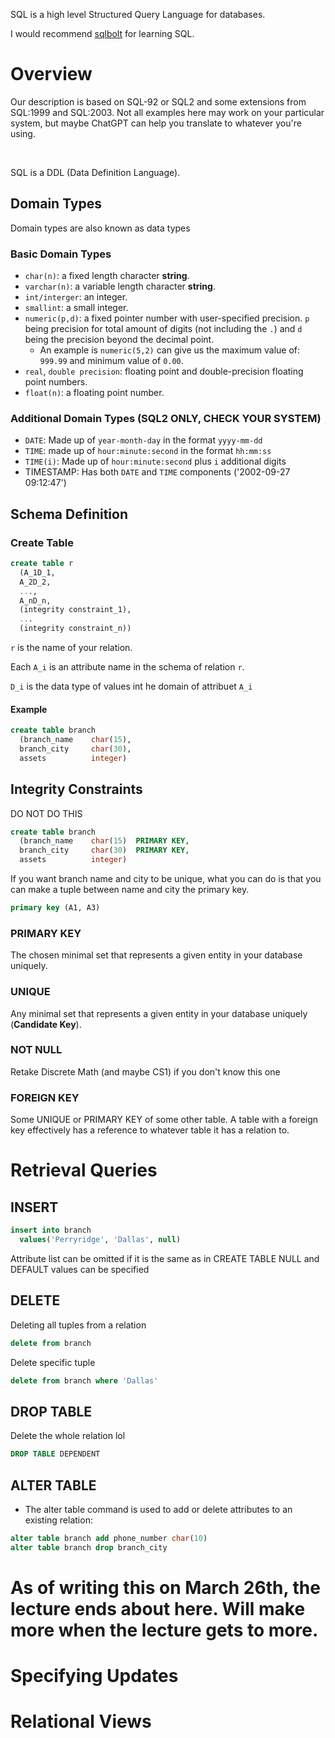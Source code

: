 SQL is a high level Structured Query Language for databases. 

I would recommend [sqlbolt](sqlbolt.com) for learning SQL.

# Overview
Our description is based on SQL-92 or SQL2 and some extensions from SQL:1999 and SQL:2003. Not all examples here may work on your particular system, but maybe ChatGPT can help you translate to whatever you're using. 

<br>

SQL is a DDL (Data Definition Language).

## Domain Types
Domain types are also known as data types
### Basic Domain Types
* `char(n)`: a fixed length character **string**.
* `varchar(n)`: a variable length character **string**.
* `int/interger`: an integer.
* `smallint`: a small integer.
* `numeric(p,d)`: a fixed pointer number with user-specified precision. `p` being precision for total amount of digits (not including the `.`) and `d` being the precision beyond the decimal point.
  * An example is `numeric(5,2)` can give us the maximum value of: `999.99` and minimum value of `0.00`.
* `real`, `double precision`: floating point and double-precision floating point numbers.
* `float(n)`: a floating point number.
### Additional Domain Types (SQL2 ONLY, CHECK YOUR SYSTEM)
* `DATE`: Made up of `year-month-day` in the format `yyyy-mm-dd`
* `TIME`: made up of `hour:minute:second` in the format `hh:mm:ss`
* `TIME(i)`: Made up of `hour:minute:second` plus `i` additional digits
* TIMESTAMP: Has both `DATE` and `TIME` components ('2002-09-27 09:12:47')


## Schema Definition
### Create Table
```SQL
create table r
  (A_1D_1,
  A_2D_2,
  ...,
  A_nD_n,
  (integrity constraint_1),
  ...
  (integrity constraint_n))
```
`r` is the name of your relation.

Each `A_i` is an attribute name in the schema of relation `r`.

`D_i` is the data type of values int he domain of attribuet `A_i`

#### Example
```SQL
create table branch
  (branch_name    char(15),
  branch_city     char(30),
  assets          integer)
```

## Integrity Constraints
DO NOT DO THIS
```SQL
create table branch
  (branch_name    char(15)  PRIMARY KEY,
  branch_city     char(30)  PRIMARY KEY,
  assets          integer)
```
If you want branch name and city to be unique, what you can do is that you can make a tuple between name and city the primary key.
```SQL
primary key (A1, A3)
```
### PRIMARY KEY
The chosen minimal set that represents a given entity in your database uniquely.
### UNIQUE
Any minimal set that represents a given entity in your database uniquely (**Candidate Key**).
### NOT NULL
Retake Discrete Math (and maybe CS1) if you don't know this one
### FOREIGN KEY
Some UNIQUE or PRIMARY KEY of some other table. A table with a foreign key effectively has a reference to whatever table it has a relation to. 

# Retrieval Queries
## INSERT
```SQL
insert into branch
  values('Perryridge', 'Dallas', null)
```
Attribute list can be omitted if it is the same as in CREATE TABLE
NULL and DEFAULT values can be specified
## DELETE
Deleting all tuples from a relation
```SQL
delete from branch
```
Delete specific tuple
```SQL
delete from branch where 'Dallas'
```
## DROP TABLE
Delete the whole relation lol
```SQL
DROP TABLE DEPENDENT
```
## ALTER TABLE
* The alter table command is used to add or delete attributes to an existing relation:
```SQL
alter table branch add phone_number char(10)
alter table branch drop branch_city
```

# As of writing this on March 26th, the lecture ends about here. Will make more when the lecture gets to more. 

# Specifying Updates

# Relational Views

